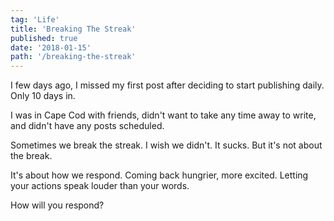```yaml
---
tag: 'Life'
title: 'Breaking The Streak'
published: true
date: '2018-01-15'
path: '/breaking-the-streak'
---
```


I few days ago, I missed my first post after deciding to start publishing daily.  Only 10 days in.

I was in Cape Cod with friends, didn't want to take any time away to write, and didn't have any posts scheduled.

Sometimes we break the streak.  I wish we didn't.  It sucks.  But it's not about the break.

It's about how we respond. Coming back hungrier, more excited.  Letting your actions speak louder than your words.

How will you respond?
